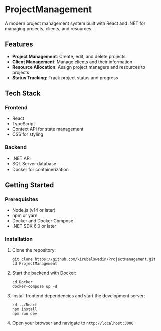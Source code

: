 # ProjectManagement

A modern project management system built with React and .NET for managing projects, clients, and resources.

## Features

- **Project Management**: Create, edit, and delete projects
- **Client Management**: Manage clients and their information
- **Resource Allocation**: Assign project managers and resources to projects
- **Status Tracking**: Track project status and progress

## Tech Stack

### Frontend

- React
- TypeScript
- Context API for state management
- CSS for styling

### Backend

- .NET API
- SQL Server database
- Docker for containerization

## Getting Started

### Prerequisites

- Node.js (v14 or later)
- npm or yarn
- Docker and Docker Compose
- .NET SDK 6.0 or later

### Installation

1. Clone the repository:

   ```
   git clone https://github.com/kirubelswedin/ProjectManagement.git
   cd ProjectManagement
   ```

2. Start the backend with Docker:

   ```
   cd Docker
   docker-compose up -d
   ```

3. Install frontend dependencies and start the development server:

   ```
   cd ../React
   npm install
   npm run dev
   ```

4. Open your browser and navigate to `http://localhost:3000`
